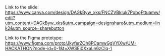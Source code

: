Link to the slide:
https://www.canva.com/design/DAGkByw_xks/FNCZVBkluk7PobgFttuamw/edit?utm_content=DAGkByw_xks&utm_campaign=designshare&utm_medium=link2&utm_source=sharebutton

Link to the Figma prototype:
https://www.figma.com/proto/JkyferZOh8PCamwGgVYiXw/UM-HACKATHON?node-id=0-1&t=XWSEi0XxaLn6zCIq-1
